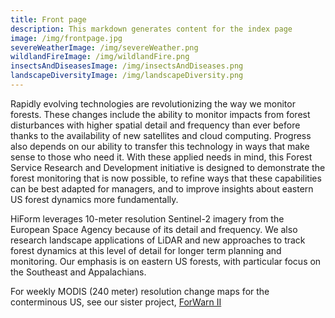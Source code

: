 ```yaml
---
title: Front page
description: This markdown generates content for the index page
image: /img/frontpage.jpg
severeWeatherImage: /img/severeWeather.png
wildlandFireImage: /img/wildlandFire.png
insectsAndDiseasesImage: /img/insectsAndDiseases.png
landscapeDiversityImage: /img/landscapeDiversity.png
---
```


Rapidly evolving technologies are revolutionizing the way we monitor forests. These changes include the ability to monitor impacts from forest disturbances with higher spatial detail and frequency than ever before thanks to the availability of new satellites and cloud computing. Progress also depends on our ability to transfer this technology in ways that make sense to those who need it. With these applied needs in mind, this Forest Service Research and Development initiative is designed to demonstrate the forest monitoring that is now possible, to refine ways that these capabilities can be best adapted for managers, and to improve insights about eastern US forest dynamics more fundamentally.

HiForm leverages 10-meter resolution Sentinel-2 imagery from the European Space Agency because of its detail and frequency. We also research landscape applications of LiDAR and new approaches to track forest dynamics at this level of detail for longer term planning and monitoring. Our emphasis is on eastern US forests, with particular focus on the Southeast and Appalachians.

For weekly MODIS (240 meter) resolution change maps for the conterminous US, see our sister project, [ForWarn II](https://forwarn.forestthreats.org/)